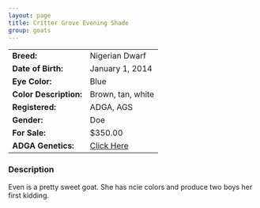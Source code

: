 ```yaml
---
layout: page
title: Critter Grove Evening Shade
group: goats
---
```


| | |
|:---|:---
|**Breed:**|Nigerian Dwarf
|**Date of Birth:**|January 1, 2014
|**Eye Color:**|Blue
|**Color Description:**|Brown, tan, white
|**Registered:**|ADGA, AGS
|**Gender:**|Doe
|**For Sale:**|$350.00
|**ADGA Genetics:**|[Click Here](http://www.adgagenetics.org/GoatDetail.aspx?RegNumber=D001691523)
### Description

Even is a pretty sweet goat. She has ncie colors and produce two boys her first kidding.
